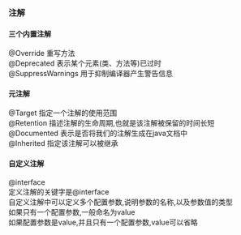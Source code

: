 ### 注解
#### 三个内置注解
@Override 重写方法  
@Deprecated 表示某个元素(类、方法等)已过时  
@SuppressWarnings 用于抑制编译器产生警告信息
#### 元注解
@Target 指定一个注解的使用范围  
@Retention 描述注解的生命周期,也就是该注解被保留的时间长短  
@Documented 表示是否将我们的注解生成在java文档中  
@Inherited 指定该注解可以被继承
#### 自定义注解
@interface  
定义注解的关键字是@interface  
自定义注解中可以定义多个配置参数,说明参数的名称,以及参数值的类型  
如果只有一个配置参数,一般命名为value  
如果配置参数是value,并且只有一个配置参数,value可以省略